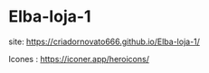 # Elba-loja-1


site: 
https://criadornovato666.github.io/Elba-loja-1/

Icones : https://iconer.app/heroicons/
